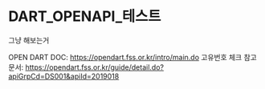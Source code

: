 # DART_OPENAPI_테스트
그냥 해보는거

OPEN DART DOC: https://opendart.fss.or.kr/intro/main.do
고유번호 체크 참고 문서: https://opendart.fss.or.kr/guide/detail.do?apiGrpCd=DS001&apiId=2019018

